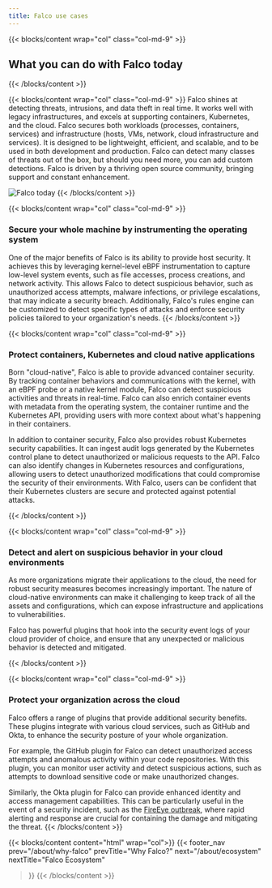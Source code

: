 ```yaml
---
title: Falco use cases
---
```


{{< blocks/content wrap="col" class="col-md-9" >}}
## What you can do with Falco today
{{< /blocks/content >}}

{{< blocks/content wrap="col" class="col-md-9" >}}
Falco shines at detecting threats, intrusions, and data theft in real time. It works well with legacy infrastructures, and excels at supporting containers, Kubernetes, and the cloud. Falco secures both workloads (processes, containers, services) and infrastructure (hosts, VMs, network, cloud infrastructure and services). It is designed to be lightweight, efficient, and scalable, and to be used in both development and production. Falco can detect many classes of threats out of the box, but should you need more, you can add custom detections. Falco is driven by a thriving open source community, bringing support and constant enhancement.

![Falco today](/img/about/falco_today.svg#falco-today)
{{< /blocks/content >}}

{{< blocks/content wrap="col" class="col-md-9" >}}
### Secure your whole machine by instrumenting the operating system

One of the major benefits of Falco is its ability to provide host security. It achieves this by leveraging kernel-level eBPF instrumentation to capture low-level system events, such as file accesses, process creations, and network activity. This allows Falco to detect suspicious behavior, such as unauthorized access attempts, malware infections, or privilege escalations, that may indicate a security breach. Additionally, Falco's rules engine can be customized to detect specific types of attacks and enforce security policies tailored to your organization's needs.
{{< /blocks/content >}}

{{< blocks/content wrap="col" class="col-md-9" >}}
### Protect containers, Kubernetes and cloud native applications

Born "cloud-native",  Falco is able to provide advanced container security. By tracking container behaviors and communications with the kernel, with an eBPF probe or a native kernel module, Falco can detect suspicious activities and threats in real-time. Falco can also enrich container events with metadata from the operating system, the container runtime and the Kubernetes API, providing users with more context about what's happening in their containers.

In addition to container security, Falco also provides robust Kubernetes security capabilities. It can ingest audit logs generated by the Kubernetes control plane to detect unauthorized or malicious requests to the API. Falco can also identify changes in Kubernetes resources and configurations, allowing users to detect unauthorized modifications that could compromise the security of their environments. With Falco, users can be confident that their Kubernetes clusters are secure and protected against potential attacks.

{{< /blocks/content >}}

{{< blocks/content wrap="col" class="col-md-9" >}}
### Detect and alert on suspicious behavior in your cloud environments

As more organizations migrate their applications to the cloud, the need for robust security measures becomes increasingly important. The nature of cloud-native environments can make it challenging to keep track of all the assets and configurations, which can expose infrastructure and applications to vulnerabilities.

Falco has powerful plugins that hook into the security event logs of your cloud provider of choice, and ensure that any unexpected or malicious behavior is detected and mitigated.

{{< /blocks/content >}}

{{< blocks/content wrap="col" class="col-md-9" >}}
### Protect your organization across the cloud

Falco offers a range of plugins that provide additional security benefits. These plugins integrate with various cloud services, such as GitHub and Okta, to enhance the security posture of your whole organization.

For example, the GitHub plugin for Falco can detect unauthorized access attempts and anomalous activity within your code repositories. With this plugin, you can monitor user activity and detect suspicious actions, such as attempts to download sensitive code or make unauthorized changes.

Similarly, the Okta plugin for Falco can provide enhanced identity and access management capabilities. This can be particularly useful in the event of a security incident, such as the [FireEye outbreak](https://www.nytimes.com/2020/12/08/technology/fireeye-hacked-russians.html), where rapid alerting and response are crucial for containing the damage and mitigating the threat.
{{< /blocks/content >}}

<!-- TODO: uncomment this section when the redesign is ready -->
<!-- {{< blocks/content content="html" wrap="col">}}
{{< feedback >}}
{{< /blocks/content >}} -->

{{< blocks/content content="html" wrap="col">}}
{{< footer_nav 
  prev="/about/why-falco"
  prevTitle="Why Falco?"
  next="/about/ecosystem" 
  nextTitle="Falco Ecosystem" 
>}}
{{< /blocks/content >}}
